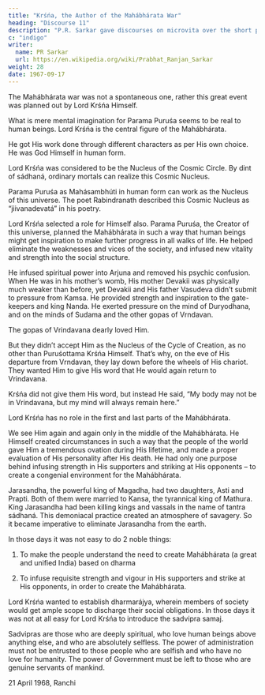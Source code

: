 ```yaml
---
title: "Krśńa, the Author of the Mahábhárata War"
heading: "Discourse 11"
description: "P.R. Sarkar gave discourses on microvita over the short period of two and a half years from December 1986 to June 1989 at the very end of His life."
c: "indigo"
writer:
  name: PR Sarkar
  url: https://en.wikipedia.org/wiki/Prabhat_Ranjan_Sarkar
weight: 28
date: 1967-09-17
---
```




The Mahábhárata war was not a spontaneous one, rather this great event was planned out by Lord Krśńa Himself. 

What is mere mental imagination for Parama Puruśa seems to be real to human beings. Lord Krśńa is the central figure of the Mahábhárata.

He got His work done through different characters as per His own choice. He was God Himself in human form.

Lord Krśńa was considered to be the Nucleus of the Cosmic Circle. By dint of sádhaná, ordinary mortals can realize this Cosmic Nucleus.

Parama Puruśa as Mahásambhúti in human form can work as the Nucleus of this universe. The poet Rabindranath described this Cosmic Nucleus as “jiivanadevatá” in his poetry.

Lord Krśńa selected a role for Himself also. Parama Puruśa, the Creator of this universe, planned the Mahábhárata in such a way that human beings might get inspiration to make further progress in all walks of life. He helped eliminate the weaknesses and vices of the society, and infused new vitality and strength into the social structure. 

He infused spiritual power into Arjuna and removed his psychic confusion. When He was in his mother’s womb, His mother Devakii was physically much weaker than before, yet Devakii and His father Vasudeva didn’t submit to pressure from Kamsa. He provided strength and inspiration to the gate-keepers and king Nanda. He exerted pressure on the mind of Duryodhana, and on the minds of Sudama and the other gopas of Vrndavan.

The gopas of Vrindavana dearly loved Him.

But they didn’t accept Him as the Nucleus of the Cycle of Creation, as no other than Puruśottama Krśńa Himself. That’s why, on the eve of His departure from Vrndavan, they lay down before the wheels of His chariot. They wanted Him to give His word that He would again return to Vrindavana.

Krśńa did not give them His word, but instead He said, “My body may not be in Vrindavana, but my mind will always remain here.”

Lord Krśńa has no role in the first and last parts of the Mahábhárata. 

We see Him again and again only in the middle of the Mahábhárata. He Himself created circumstances in such a way that the people of the world gave Him a tremendous ovation during His lifetime, and made a proper evaluation of His personality after His death. He had only one purpose behind infusing strength in His supporters and striking at His opponents – to create a congenial environment for the Mahábhárata.

Jarasandha, the powerful king of Magadha, had two daughters, Asti and Prapti. Both of them were married to Kansa, the tyrannical king of Mathura. King Jarasandha had been killing kings and vassals in the name of tantra sádhaná. This demoniacal practice created an atmosphere of savagery. So it became imperative to eliminate Jarasandha from the earth.

In those days it was not easy to do 2 noble things:

1. To make the people understand the need to create Mahábhárata (a great and unified India) based on dharma

2. To infuse requisite strength and vigour in His supporters and strike at His opponents, in order to create the Mahábhárata. 

Lord Krśńa wanted to establish dharmarájya, wherein members of society would get ample scope to discharge their social obligations. In those days it was not at all easy for Lord Krśńa to introduce the sadvipra samaj.

Sadvipras are those who are deeply spiritual, who love human beings above anything else, and who are absolutely selfless. The power of administration must not be entrusted to those people who are selfish and who have no love for humanity. The power of Government must be left to those who are genuine servants of mankind.


21 April 1968, Ranchi